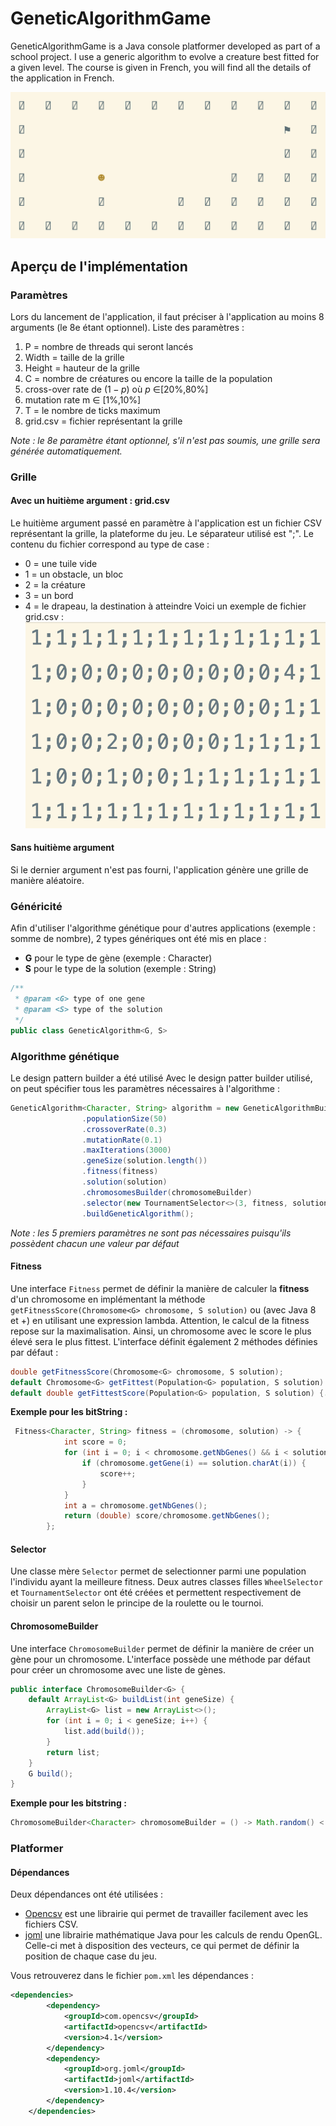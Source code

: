 # GeneticAlgorithmGame
GeneticAlgorithmGame is a Java console platformer developed as part of a school project. 
I use a generic algorithm to evolve a creature best fitted for a given level. The course is given
in French, you will find all the details of the application in French.

![grid](resourcesREADME/grid.png)

## Aperçu de l'implémentation
### Paramètres
Lors du lancement de l'application, il faut préciser à l'application au moins 8 arguments (le 8e étant optionnel).
Liste des paramètres :
1. P = nombre de threads qui seront lancés 
2. Width = taille de la grille 
3. Height = hauteur de la grille 
4. C = nombre de créatures ou encore la taille de la population 
5. cross-over rate de ($1-p$) où  $p$ ∈[20%,80%]
6. mutation rate m ∈ [1%,10%]
7. T = le nombre de ticks maximum 
8. grid.csv = fichier représentant la grille

_Note : le 8e paramètre étant optionnel, s'il n'est pas soumis, une grille sera générée automatiquement._
### Grille
#### Avec un huitième argument : grid.csv
Le huitième argument passé en paramètre à l'application est un fichier CSV représentant la grille, la plateforme
du jeu. Le séparateur utilisé est ";". Le contenu du fichier correspond au type de case :
- 0 = une tuile vide
- 1 = un obstacle, un bloc
- 2 = la créature
- 3 = un bord
- 4 = le drapeau, la destination à atteindre
Voici un exemple de fichier grid.csv :
![grid.csv](resourcesREADME/fichierGrid.png)
#### Sans huitième argument
Si le dernier argument n'est pas fourni, l'application génère une grille de manière aléatoire.

### Généricité
Afin d'utiliser l'algorithme génétique pour d'autres applications (exemple : somme de nombre), 2 types génériques
ont été mis en place :
- **G** pour le type de gène (exemple : Character)
- **S** pour le type de la solution (exemple : String)
```java
/**
 * @param <G> type of one gene
 * @param <S> type of the solution
 */
public class GeneticAlgorithm<G, S>
```
### Algorithme génétique
Le design pattern builder a été utilisé 
Avec le design patter builder utilisé, on peut spécifier tous les paramètres nécessaires à l'algorithme :
```java
GeneticAlgorithm<Character, String> algorithm = new GeneticAlgorithmBuilder<Character, String>()
                .populationSize(50)
                .crossoverRate(0.3)
                .mutationRate(0.1)
                .maxIterations(3000)
                .geneSize(solution.length())
                .fitness(fitness)
                .solution(solution)
                .chromosomesBuilder(chromosomeBuilder)
                .selector(new TournamentSelector<>(3, fitness, solution))
                .buildGeneticAlgorithm();
```
_Note : les 5 premiers paramètres ne sont pas nécessaires puisqu'ils possèdent chacun une valeur par défaut_
#### Fitness
Une interface `Fitness` permet de définir la manière de calculer la **fitness** d'un chromosome en implémentant 
la méthode `getFitnessScore(Chromosome<G> chromosome, S solution)` ou (avec Java 8 et +) en utilisant une 
expression lambda. Attention, le calcul de la fitness repose sur la maximalisation. Ainsi, un chromosome avec le score le plus
élevé sera le plus fittest. L'interface définit également 2 méthodes définies par défaut : 
````java
double getFitnessScore(Chromosome<G> chromosome, S solution);
default Chromosome<G> getFittest(Population<G> population, S solution) {...}
default double getFittestScore(Population<G> population, S solution) {...}
````
**Exemple pour les bitString :**
```java
 Fitness<Character, String> fitness = (chromosome, solution) -> {
            int score = 0;
            for (int i = 0; i < chromosome.getNbGenes() && i < solution.length(); i++) {
                if (chromosome.getGene(i) == solution.charAt(i)) {
                    score++;
                }
            }
            int a = chromosome.getNbGenes();
            return (double) score/chromosome.getNbGenes();
        };
```
#### Selector
Une classe mère `Selector` permet de selectionner parmi une population l'individu ayant la meilleure fitness. 
Deux autres classes filles `WheelSelector` et `TournamentSelector` ont été créées et permettent respectivement
de choisir un parent selon le principe de la roulette ou le tournoi.

#### ChromosomeBuilder
Une interface `ChromosomeBuilder` permet de définir la manière de créer un gène pour un chromosome. L'interface 
possède une méthode par défaut pour créer un chromosome avec une liste de gènes.
```java
public interface ChromosomeBuilder<G> {
    default ArrayList<G> buildList(int geneSize) {
        ArrayList<G> list = new ArrayList<>();
        for (int i = 0; i < geneSize; i++) {
            list.add(build());
        }
        return list;
    }
    G build();
}
```
**Exemple pour les bitstring :**
```java
ChromosomeBuilder<Character> chromosomeBuilder = () -> Math.random() < 0.5 ? '0' : '1';
```
### Platformer
#### Dépendances
Deux dépendances ont été utilisées : 
- [Opencsv](https://opencsv.sourceforge.net) est une librairie qui permet de travailler facilement avec les fichiers CSV.
- [joml](https://github.com/JOML-CI/JOML) une librairie mathématique Java pour les calculs de rendu OpenGL. Celle-ci met à disposition des vecteurs, ce qui permet de définir la position de chaque case du jeu.

Vous retrouverez dans le fichier `pom.xml` les dépendances :
````xml
<dependencies>
        <dependency>
            <groupId>com.opencsv</groupId>
            <artifactId>opencsv</artifactId>
            <version>4.1</version>
        </dependency>
        <dependency>
            <groupId>org.joml</groupId>
            <artifactId>joml</artifactId>
            <version>1.10.4</version>
        </dependency>
    </dependencies>
````